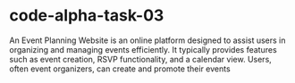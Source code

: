 # code-alpha-task-03
An Event Planning Website is an online platform designed to assist users in organizing and managing events efficiently. It typically provides features such as event creation, RSVP functionality, and a calendar view. Users, often event organizers, can create and promote their events
